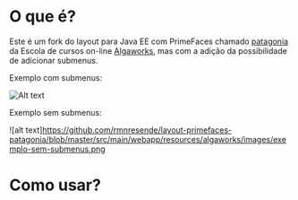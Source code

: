 # O que é?

Este é um fork do layout para Java EE com PrimeFaces chamado <a href="https://github.com/algaworks/layout-primefaces-patagonia"> patagonia</a> da Escola de cursos on-line <a href="http://www.algaworks.com">Algaworks</a>, mas com a adição da possibilidade de adicionar submenus.

Exemplo com submenus:  

![Alt text](layout-primefaces-patagonia/src/main/webapp/resources/algaworks/images/exemplo-sem-submenus.png?raw=true "Title")  

Exemplo sem submenus:  

![alt text]https://github.com/rmnresende/layout-primefaces-patagonia/blob/master/src/main/webapp/resources/algaworks/images/exemplo-sem-submenus.png   

# Como usar?







